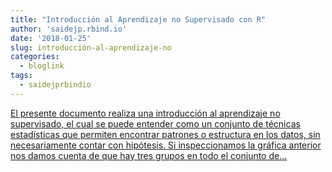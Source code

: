 ```yaml
---
title: "Introducción al Aprendizaje no Supervisado con R"
author: 'saidejp.rbind.io'
date: '2018-01-25'
slug: introducción-al-aprendizaje-no
categories:
  - bloglink
tags:
  - saidejprbindio
---
```


[El presente documento realiza una introducción al aprendizaje no supervisado, el cual se puede entender como un conjunto de técnicas estadísticas que permiten encontrar patrones o estructura en los datos, sin necesariamente contar con hipótesis. Si inspeccionamos la gráfica anterior nos damos cuenta de que hay tres grupos en todo el conjunto de...<click to read more>](https://saidejp.rbind.io/post/aprendizaje-supervisado/)

